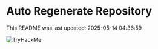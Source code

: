 # Auto Regenerate Repository

This README was last updated: 2025-05-14 04:36:59

 ![TryHackMe](https://tryhackme.com/badge/533634)